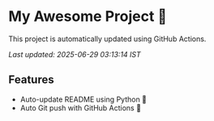 # My Awesome Project 🚀

This project is automatically updated using GitHub Actions.

_Last updated: 2025-06-29 03:13:14 IST_

## Features
- Auto-update README using Python 🐍
- Auto Git push with GitHub Actions 🤖
